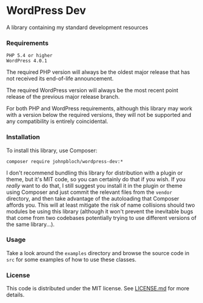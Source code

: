# WordPress Dev

A library containing my standard development resources

### Requirements

```
PHP 5.4 or higher
WordPress 4.0.1
```

The required PHP version will always be the oldest major release that has not
received its end-of-life announcement.

The required WordPress version will always be the most recent point release of
the previous major release branch.

For both PHP and WordPress requirements, although this library may work with a
version below the required versions, they will not be supported and any
compatibility is entirely coincidental.

### Installation

To install this library, use Composer:

```
composer require johnpbloch/wordpress-dev:*
```

I don't recommend bundling this library for distribution with a plugin or theme,
but it's MIT code, so you can certainly do that if you wish. If you *really*
want to do that, I still suggest you install it in the plugin or theme using
Composer and just commit the relevant files from the `vendor` directory, and
then take advantage of the autoloading that Composer affords you. This will at
least mitigate the risk of name collisions should two modules be using this
library (although it won't prevent the inevitable bugs that come from two
codebases potentially trying to use different versions of the same library...).

### Usage

Take a look around the `examples` directory and browse the source code in `src`
for some examples of how to use these classes.

### License

This code is distributed under the MIT license. See [LICENSE.md](LICENSE.md)
for more details.
